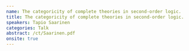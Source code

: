 ```yaml
---
name: The categoricity of complete theories in second-order logic.
title: The categoricity of complete theories in second-order logic.
speakers: Tapio Saarinen
categories: Talk
abstract: /ct/Saarinen.pdf
onsite: true
---
```

